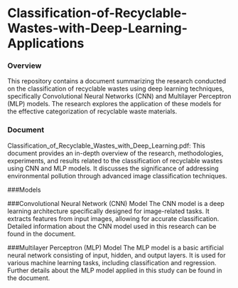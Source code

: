 # Classification-of-Recyclable-Wastes-with-Deep-Learning-Applications

### Overview
This repository contains a document summarizing the research conducted on the classification of recyclable wastes using deep learning techniques, specifically Convolutional Neural Networks (CNN) and Multilayer Perceptron (MLP) models. The research explores the application of these models for the effective categorization of recyclable waste materials.

### Document
Classification_of_Recyclable_Wastes_with_Deep_Learning.pdf: This document provides an in-depth overview of the research, methodologies, experiments, and results related to the classification of recyclable wastes using CNN and MLP models. It discusses the significance of addressing environmental pollution through advanced image classification techniques.

###Models

###Convolutional Neural Network (CNN) Model
  The CNN model is a deep learning architecture specifically designed for image-related tasks.
It extracts features from input images, allowing for accurate classification.
Detailed information about the CNN model used in this research can be found in the document.

###Multilayer Perceptron (MLP) Model
  The MLP model is a basic artificial neural network consisting of input, hidden, and output layers.
It is used for various machine learning tasks, including classification and regression.
Further details about the MLP model applied in this study can be found in the document.

